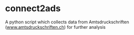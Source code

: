 # connect2ads
A python script which collects data from Amtsdruckschriften (www.amtsdruckschriften.ch) for further analysis
